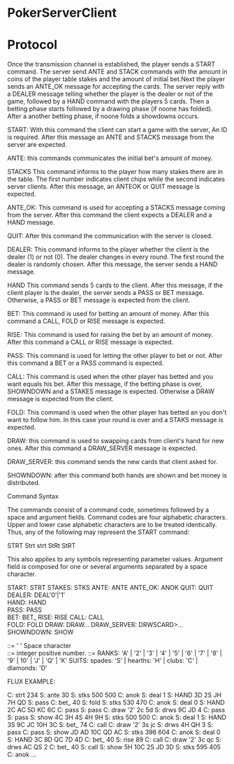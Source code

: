 # PokerServerClient

# Protocol
Once the transmission channel is established, the player sends a START command. The server send ANTE and STACK commands with the amount in coins of the player table stakes and the amount of initial bet.Next the player sends an ANTE_OK message for accepting the cards. The server reply with a DEALER message telling whether the player is the dealer or not of the game, followed by a HAND command with the players 5 cards. Then a betting phase starts followed by a drawing phase (if noone has folded). After a another betting phase, if noone folds a showdowns occurs.

START: With this command the client can start a game with the server, An ID is required. After this message an ANTE and STACKS message from the server are expected. 

ANTE: this commands communicates the initial bet's amount of money.

STACKS   This command informs to the player how many stakes there are in the   table. The first number indicates client chips while the second   indicates server clients. After this message, an ANTEOK or QUIT message is expected.   

ANTE_OK: This command is used for accepting a STACKS message coming from the server. After this command the client expects a DEALER and a HAND message.

QUIT: After this command the communication with the server is closed.

DEALER: This command informs to the player whether the client is the dealer (1) or not (0). The dealer changes in every round. The first round the dealer is randomly chosen. After this message, the server sends a HAND message.

HAND   This command sends 5 cards to the client. After this message, if the client player is the dealer, the server sends a PASS or BET message. Otherwise, a PASS or BET message is expected from the client.

BET:   This command is used for betting an amount of money. After this command a CALL, FOLD or RISE message is expected.

RISE:   This command is used for raising the bet by an amount of money. After this command a CALL or RISE message is expected.

PASS:   This command is used for letting the other player to bet or not.   After this command a BET or a PASS command is expected.   

CALL:   This command is used when the other player has betted and you want equals his bet. After this message, if the betting phase is over,  SHOWNDOWN and a STAKES message is expected. Otherwise a DRAW message is expected from the client.

FOLD:   This command is used when the other player has betted an you don't want to follow him. In this case your round is over and a STAKS message is expected.
 
DRAW: this command is used to swapping cards from client's hand for new ones. After this command a DRAW_SERVER message is expected.

DRAW_SERVER: this command sends the new cards that client asked for.

SHOWNDOWN: after this command both hands are shown and bet money is distributed.

Command Syntax

   The commands consist of a command code, sometimes followed by a space
   and argument fields. Command codes are four alphabetic characters.
   Upper and lower case alphabetic characters are to be treated
   identically. Thus, any of the following may represent the START
   command:

   STRT    Strt    strt    StRt    StRT

   This also applies to any symbols representing parameter values.
   Argument field is composed for one or several arguments separated by
   a space character. 
   
   START:        STRT<SP><INT>
   STAKES:       STKS<SP><INT><SP><INT>
   ANTE:         ANTE<SP><INT>
   ANTE_OK:      ANOK
   QUIT:         QUIT
   DEALER:       DEAL<SP>'0'|'1'        
   HAND:         HAND<SP><CARD><SP><CARD><SP><CARD><SP><CARD><SP><CARD>        
   PASS:         PASS        
   BET:          BET_<SP><INT> 
   RISE:         RISE<SP><INT> 
   CALL:         CALL        
   FOLD:         FOLD
   DRAW:         DRAW<SP><INT><SP><CARD><SP><CARD>...
   DRAW_SERVER:  DRWS<SP><CARD><SP>CARD><SP>...<INT> 
   SHOWNDOWN:    SHOW<SP><CARD><SP><CARD><SP><CARD><SP><CARD><SP><CARD>        
   
   <SP> ::= ' ' Space character  
   <INT> ::= integer positive number. 
   <CARD> ::= <RANK><SUIT>
   RANKS: 'A' | '2' | '3' | '4' | '5' | '6' | '7' | '8' | '9' | 10' | 'J' | 'Q' | 'K'
   SUITS: spades: 'S' | hearths: 'H' | clubs: 'C' | diamonds: 'D'
   
   FLUX EXAMPLE:
   
   C: strt 234
   S: ante 30
   S: stks 500 500
   C: anok
   S: deal 1
   S: HAND 3D 2S JH 7H QD
   S: pass
   C: bet_ 40
   S: fold
   S: stks 530 470
   C: anok
   S: deal 0
   S: HAND 2C AC 5D KC 6C
   C: pass
   S: pass
   C: draw '2' 2c 5d
   S: drws 9C JD 4
   C: pass
   S: pass
   S: show 4C 3H 4S 4H 9H
   S: stks 500 500
   C: anok
   S: deal 1
   S: HAND 3S 9C JC 10H 3C
   S: bet_ 74
   C: call
   C: draw '2' 3s jc
   S: drws 4H QH 3
   S: pass
   C: pass
   S: show JD AD 10C QD AC
   S: stks 396 604
   C: anok
   S: deal 0
   S: HAND 3C 8D QC 7D 4D
   C: bet_ 40
   S: rise 89
   C: call
   C: draw '2' 3c qc
   S: drws AC QS 2
   C: bet_ 40
   S: call
   S: show 5H 10C 2S JD 3D
   S: stks 595 405
   C: anok
   ...
